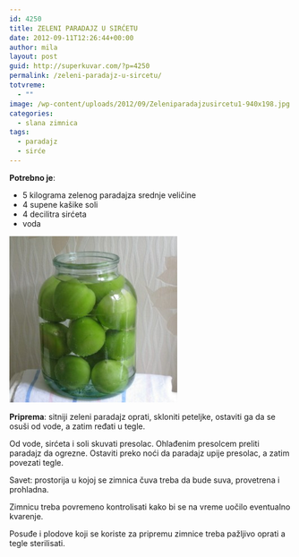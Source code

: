 ```yaml
---
id: 4250
title: ZELENI PARADAJZ U SIRĆETU
date: 2012-09-11T12:26:44+00:00
author: mila
layout: post
guid: http://superkuvar.com/?p=4250
permalink: /zeleni-paradajz-u-sircetu/
totvreme:
  - ""
image: /wp-content/uploads/2012/09/Zeleniparadajzusircetu1-940x198.jpg
categories:
  - slana zimnica
tags:
  - paradajz
  - sirće
---
```

**Potrebno je**:

  * 5 kilograma zelenog paradajza srednje veličine
  * 4 supene kašike soli
  * 4 decilitra sirćeta
  * voda

<img class="alignnone size-medium wp-image-4300" title="Zeleniparadajzusircetu" src="/wp-content/uploads/2012/09/Zeleniparadajzusircetu1-e1347877607681-300x297.jpg" alt="" width="300" height="297" /> 

**Priprema**: sitniji zeleni paradajz oprati, skloniti peteljke, ostaviti ga da se osuši od vode, a zatim ređati u tegle.

Od vode, sirćeta i soli skuvati presolac. Ohlađenim presolcem preliti paradajz da ogrezne. Ostaviti preko noći da paradajz upije presolac, a zatim povezati tegle.

Savet: prostorija u kojoj se zimnica čuva treba da bude suva, provetrena i prohladna.

Zimnicu treba povremeno kontrolisati kako bi se na vreme uočilo eventualno kvarenje.

Posuđe i plodove koji se koriste za pripremu zimnice treba pažljivo oprati a tegle sterilisati.